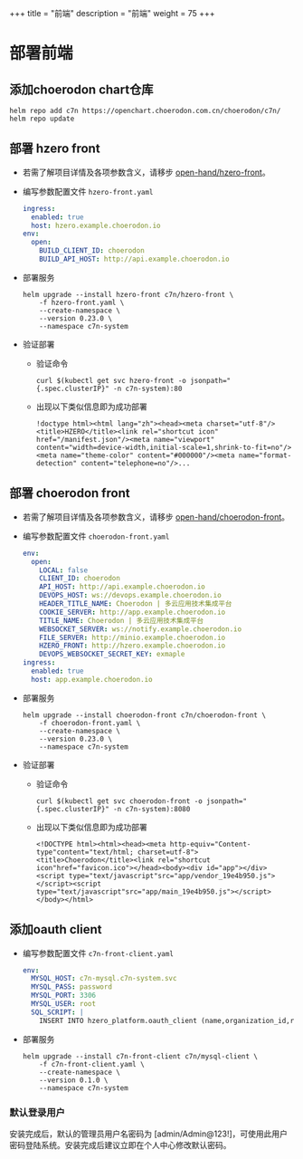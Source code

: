 +++
title = "前端"
description = "前端"
weight = 75
+++

# 部署前端

## 添加choerodon chart仓库

```
helm repo add c7n https://openchart.choerodon.com.cn/choerodon/c7n/
helm repo update
```

## 部署 hzero front 
- 若需了解项目详情及各项参数含义，请移步 [open-hand/hzero-front](https://github.com/open-hand/hzero-front)。

- 编写参数配置文件 `hzero-front.yaml`

    ```yaml
    ingress:
      enabled: true
      host: hzero.example.choerodon.io
    env:
      open:
        BUILD_CLIENT_ID: choerodon
        BUILD_API_HOST: http://api.example.choerodon.io
    ```

- 部署服务

    ```
    helm upgrade --install hzero-front c7n/hzero-front \
        -f hzero-front.yaml \
        --create-namespace \
        --version 0.23.0 \
        --namespace c7n-system
    ```

- 验证部署
  
    - 验证命令

        ```
        curl $(kubectl get svc hzero-front -o jsonpath="{.spec.clusterIP}" -n c7n-system):80
        ```

    - 出现以下类似信息即为成功部署

        ```
        !doctype html><html lang="zh"><head><meta charset="utf-8"/><title>HZERO</title><link rel="shortcut icon" href="/manifest.json"/><meta name="viewport" content="width=device-width,initial-scale=1,shrink-to-fit=no"/><meta name="theme-color" content="#000000"/><meta name="format-detection" content="telephone=no"/>...
        ```

## 部署 choerodon front
- 若需了解项目详情及各项参数含义，请移步 [open-hand/choerodon-front](https://github.com/open-hand/choerodon-front)。

- 编写参数配置文件 `choerodon-front.yaml`

    ```yaml
    env:
      open:
        LOCAL: false
        CLIENT_ID: choerodon
        API_HOST: http://api.example.choerodon.io
        DEVOPS_HOST: ws://devops.example.choerodon.io
        HEADER_TITLE_NAME: Choerodon | 多云应用技术集成平台
        COOKIE_SERVER: http://app.example.choerodon.io
        TITLE_NAME: Choerodon | 多云应用技术集成平台
        WEBSOCKET_SERVER: ws://notify.example.choerodon.io
        FILE_SERVER: http://minio.example.choerodon.io
        HZERO_FRONT: http://hzero.example.choerodon.io
        DEVOPS_WEBSOCKET_SECRET_KEY: exmaple
    ingress:
      enabled: true
      host: app.example.choerodon.io
    ```

- 部署服务

    ```
    helm upgrade --install choerodon-front c7n/choerodon-front \
        -f choerodon-front.yaml \
        --create-namespace \
        --version 0.23.0 \
        --namespace c7n-system
    ```

- 验证部署
  
    - 验证命令

        ```
        curl $(kubectl get svc choerodon-front -o jsonpath="{.spec.clusterIP}" -n c7n-system):8080
        ```

    - 出现以下类似信息即为成功部署

        ```
        <!DOCTYPE html><html><head><meta http-equiv="Content-type"content="text/html; charset=utf-8"><title>Choerodon</title><link rel="shortcut icon"href="favicon.ico"></head><body><div id="app"></div><script type="text/javascript"src="app/vendor_19e4b950.js"></script><script type="text/javascript"src="app/main_19e4b950.js"></script></body></html>
        ```

## 添加oauth client

- 编写参数配置文件 `c7n-front-client.yaml`

    ```yaml
    env:
      MYSQL_HOST: c7n-mysql.c7n-system.svc
      MYSQL_PASS: password
      MYSQL_PORT: 3306
      MYSQL_USER: root
      SQL_SCRIPT: |
        INSERT INTO hzero_platform.oauth_client (name,organization_id,resource_ids,secret,scope,authorized_grant_types,web_server_redirect_uri,access_token_validity,refresh_token_validity,additional_information,auto_approve,object_version_number,created_by,creation_date,last_updated_by,last_update_date,enabled_flag,time_zone)VALUES('choerodon',1,'default','secret','default','password,implicit,client_credentials,authorization_code,refresh_token','http://app.example.choerodon.io,http://hzero.example.choerodon.io',86400,86400,'{}','default',1,0,NOW(),0,NOW(),1,'GMT+8');
    ```

- 部署服务

    ```
    helm upgrade --install c7n-front-client c7n/mysql-client \
        -f c7n-front-client.yaml \
        --create-namespace \
        --version 0.1.0 \
        --namespace c7n-system
    ```

### 默认登录用户
安装完成后，默认的管理员用户名密码为 [admin/Admin@123!]，可使用此用户密码登陆系统。安装完成后建议立即在个人中心修改默认密码。